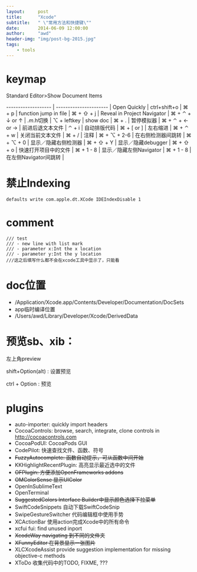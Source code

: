 ```yaml
---
layout:     post
title:      "Xcode"
subtitle:   " \"常用方法和快捷键\""
date:       2014-06-09 12:00:00
author:     "awd"
header-img: "img/post-bg-2015.jpg"
tags:
    - tools
---
```

# keymap

Standard Editor>Show Document Items 

------------------- | ---------------------- |
Open Quickly        | ctrl+shift+o           |
⌘ + p               | function jump in file  |
⌘ + ⇧ + j           | Reveal in Project Navigator   |
⌘ + ⌃ + ↓ or ↑      | *.m*.h切换  |
⌥ + leftkey         | show doc |
⌘ + .               | 暂停模拟器 |
⌘ + ⌃ + ← or →      | 前进后退文本文件      |
⌃ + i               | 自动排版代码          | 
⌘ + [ or ]          | 左右缩进              | 
⌘ + ⌃ + w           | 关闭当前文本文件       |
⌘ + /               | 注释                 |
⌘ + ⌥ + 2-6         | 在右侧检测器间跳转     |
⌘ + ⌥ + 0           | 显示／隐藏右侧检测器    |
⌘ + ⇧ + Y           | 显示／隐藏debugger     |
⌘ + ⇧ + o           | 快速打开项目中的文件    |
⌘ + 1 - 8           | 显示／隐藏左侧Navigator |
⌘ + 1 - 8           | 在左侧Navigator间跳转 |



# 禁止Indexing
```
defaults write com.apple.dt.XCode IDEIndexDisable 1
```


# comment

```
/// test
/// - new line with list mark
/// - parameter x:Int the x location
/// - parameter y:Int the y location
///这之后填写什么都不会在xcode工具中显示了，只能看
```

# doc位置

- /Application/Xcode.app/Contents/Developer/Documentation/DocSets
- app临时编译位置
- /Users/awd/Library/Developer/Xcode/DerivedData

# 预览sb、xib：
左上角preview



shift+Option(alt) : 设置预览

ctrl + Option : 预览


# plugins

- auto-importer: quickly import headers 
- CocoaControls: browse, search, integrate, clone controls in http://cocoacontrols.com
- CocoaPodUI:			CocoaPods GUI
- CodePilot:				快速查找文件、函数、符号
- ~~FuzzyAutocomplete:		函数自动提示，可从函数中间开始~~
- KKHighlightRecentPlugin:	高亮显示最近选中的文件
- ~~OFPlugin:				方便添加OpenFrameworks addons~~
- ~~OMColorSense			显示UIColor~~
- OpenInSublimeText
- OpenTerminal
- ~~SuggestedColors			Interface Builder中显示颜色选择下拉菜单~~
- SwiftCodeSnippets		自动下载SwiftCodeSnip
- SwipeGestureSwitcher		代码编辑框中使用手势
- XCActionBar			使用action完成Xcode中的所有命令
- xcfui					fui: find unused inport
- ~~XcodeWay				navigating 到不同的文件夹~~
- ~~XFunnyEditor			在背景显示一张图片~~
- XLCXcodeAssist			provide suggestion implementation for missing objective-c methods
- XToDo				收集代码中的TODO, FIXME, ???
